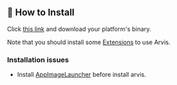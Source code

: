 ## 🌈 How to Install

Click [this link](https://github.com/jopemachine/arvis/releases) and download your platform's binary.

Note that you should install some [Extensions](#take-a-look-at-useful-workflows-plugins) to use Arvis.

### Installation issues

* Install [AppImageLauncher](https://github.com/TheAssassin/AppImageLauncher) before install arvis.
